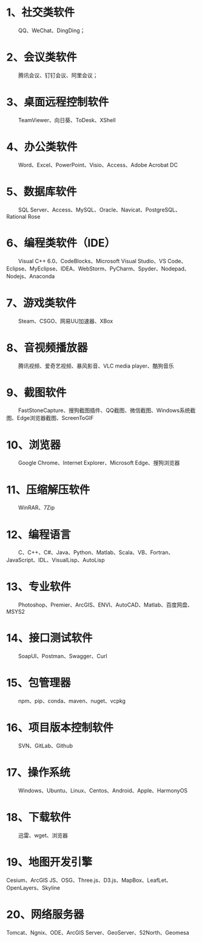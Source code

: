 # 1、社交类软件
&nbsp;&nbsp;&nbsp;&nbsp;&nbsp;&nbsp;&nbsp;&nbsp;QQ、WeChat、DingDing；
# 2、会议类软件
&nbsp;&nbsp;&nbsp;&nbsp;&nbsp;&nbsp;&nbsp;&nbsp;腾讯会议、钉钉会议、阿里会议；
# 3、桌面远程控制软件
&nbsp;&nbsp;&nbsp;&nbsp;&nbsp;&nbsp;&nbsp;&nbsp;TeamViewer、向日葵、ToDesk、XShell
# 4、办公类软件
&nbsp;&nbsp;&nbsp;&nbsp;&nbsp;&nbsp;&nbsp;&nbsp;Word、Excel、PowerPoint、Visio、Access、Adobe Acrobat DC
# 5、数据库软件
&nbsp;&nbsp;&nbsp;&nbsp;&nbsp;&nbsp;&nbsp;&nbsp;SQL Server、Access、MySQL、Oracle、Navicat、PostgreSQL、Rational Rose
# 6、编程类软件（IDE）
&nbsp;&nbsp;&nbsp;&nbsp;&nbsp;&nbsp;&nbsp;&nbsp;Visual C++ 6.0、CodeBlocks、Microsoft Visual Studio、VS Code、Eclipse、MyEclipse、IDEA、WebStorm、PyCharm、Spyder、Nodepad、Nodejs、Anaconda
# 7、游戏类软件
&nbsp;&nbsp;&nbsp;&nbsp;&nbsp;&nbsp;&nbsp;&nbsp;Steam、CSGO、网易UU加速器、XBox
# 8、音视频播放器
&nbsp;&nbsp;&nbsp;&nbsp;&nbsp;&nbsp;&nbsp;&nbsp;腾讯视频、爱奇艺视频、暴风影音、VLC media player、酷狗音乐
# 9、截图软件
&nbsp;&nbsp;&nbsp;&nbsp;&nbsp;&nbsp;&nbsp;&nbsp;FastStoneCapture、搜狗截图插件、QQ截图、微信截图、Windows系统截图、Edge浏览器截图、ScreenToGIF
# 10、浏览器
&nbsp;&nbsp;&nbsp;&nbsp;&nbsp;&nbsp;&nbsp;&nbsp;Google Chrome、Internet Explorer、Microsoft Edge、搜狗浏览器
# 11、压缩解压软件
&nbsp;&nbsp;&nbsp;&nbsp;&nbsp;&nbsp;&nbsp;&nbsp;WinRAR、7Zip
# 12、编程语言
&nbsp;&nbsp;&nbsp;&nbsp;&nbsp;&nbsp;&nbsp;&nbsp;C、C++、C#、Java、Python、Matlab、Scala、VB、Fortran、JavaScript、IDL、VisualLisp、AutoLisp
# 13、专业软件
&nbsp;&nbsp;&nbsp;&nbsp;&nbsp;&nbsp;&nbsp;&nbsp;Photoshop、Premier、ArcGIS、ENVI、AutoCAD、Matlab、百度网盘、MSYS2
# 14、接口测试软件
&nbsp;&nbsp;&nbsp;&nbsp;&nbsp;&nbsp;&nbsp;&nbsp;SoapUI、Postman、Swagger、Curl
# 15、包管理器
&nbsp;&nbsp;&nbsp;&nbsp;&nbsp;&nbsp;&nbsp;&nbsp;npm、pip、conda、maven、nuget、vcpkg
# 16、项目版本控制软件
&nbsp;&nbsp;&nbsp;&nbsp;&nbsp;&nbsp;&nbsp;&nbsp;SVN、GitLab、Github
# 17、操作系统
&nbsp;&nbsp;&nbsp;&nbsp;&nbsp;&nbsp;&nbsp;&nbsp;Windows、Ubuntu、Linux、Centos、Android、Apple、HarmonyOS
# 18、下载软件
&nbsp;&nbsp;&nbsp;&nbsp;&nbsp;&nbsp;&nbsp;&nbsp;迅雷、wget、浏览器
# 19、地图开发引擎
Cesium、ArcGIS JS、OSG、Three.js、D3.js、MapBox、LeafLet、OpenLayers、Skyline
# 20、网络服务器
Tomcat、Ngnix、ODE、ArcGIS Server、GeoServer、52North、Geomesa
